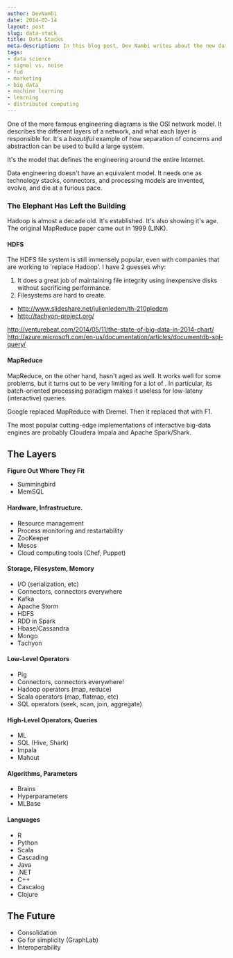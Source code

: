 ```yaml
---
author: DevNambi
date: 2014-02-14
layout: post
slug: data-stack
title: Data Stacks
meta-description: In this blog post, Dev Nambi writes about the new data stacks.
tags:
- data science
- signal vs. noise
- fud
- marketing
- big data
- machine learning
- learning
- distributed computing
---
```


One of the more famous engineering diagrams is the OSI network model. It describes the different layers of a network, and what each layer is responsible for. It's a *beautiful* example of how separation of concerns and abstraction can be used to build a large system.

It's the model that defines the engineering around the entire Internet. 

Data engineering doesn't have an equivalent model. It needs one as technology stacks, connectors, and processing models are invented, evolve, and die at a furious pace.


### The Elephant Has Left the Building

Hadoop is almost a decade old. It's established. It's also showing it's age. The original MapReduce paper came out in 1999 (LINK).

#### HDFS

The HDFS file system is still immensely popular, even with companies that are working to 'replace Hadoop'. I have 2 guesses why:

1. It does a great job of maintaining file integrity using inexpensive disks without sacrificing performance.
2. Filesystems are hard to create.

* http://www.slideshare.net/julienledem/th-210pledem
* http://tachyon-project.org/

http://venturebeat.com/2014/05/11/the-state-of-big-data-in-2014-chart/
http://azure.microsoft.com/en-us/documentation/articles/documentdb-sql-query/

#### MapReduce

MapReduce, on the other hand, hasn't aged as well. It works well for some problems, but it turns out to be very limiting for a lot of . In particular, its batch-oriented processing paradigm makes it useless for low-lateny (interactive) queries. 

Google replaced MapReduce with Dremel. Then it replaced that with F1.

The most popular cutting-edge implementations of interactive big-data engines are probably Cloudera Impala and Apache Spark/Shark. 

## The Layers

**Figure Out Where They Fit**

* Summingbird
* MemSQL

#### Hardware, Infrastructure.

* Resource management
* Process monitoring and restartability
* ZooKeeper
* Mesos
* Cloud computing tools (Chef, Puppet)


#### Storage, Filesystem, Memory

* I/O (serialization, etc)
* Connectors, connectors everywhere
* Kafka
* Apache Storm
* HDFS
* RDD in Spark
* Hbase/Cassandra
* Mongo
* Tachyon

#### Low-Level Operators

* Pig
* Connectors, connectors everywhere!
* Hadoop operators (map, reduce)
* Scala operators (map, flatmap, etc)
* SQL operators (seek, scan, join, aggregate)


#### High-Level Operators, Queries

* ML
* SQL (Hive, Shark)
* Impala
* Mahout

#### Algorithms, Parameters

* Brains
* Hyperparameters
* MLBase

#### Languages

* R
* Python
* Scala
* Cascading
* Java
* .NET
* C++
* Cascalog
* Clojure



## The Future

* Consolidation
* Go for simplicity (GraphLab)
* Interoperability

